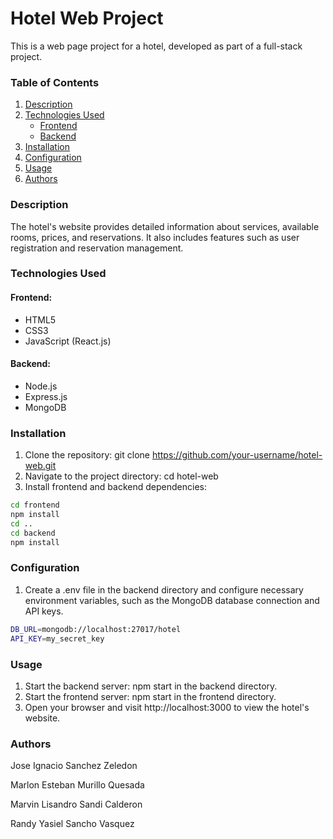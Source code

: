 # Hotel Web Project

This is a web page project for a hotel, developed as part of a full-stack project.

### Table of Contents
1. [Description](#description)
2. [Technologies Used](#technologías-utilizadas)
    - [Frontend](#frontend)
    - [Backend](#backend)
3. [Installation](#instalación)
4. [Configuration](#configuración)
5. [Usage](#uso)
6. [Authors](#autores)

### Description
The hotel's website provides detailed information about services, available rooms, prices, and reservations. It also includes features such as user registration and reservation management.

### Technologies Used
#### Frontend:
- HTML5
- CSS3
- JavaScript (React.js)
#### Backend:
- Node.js
- Express.js
- MongoDB

### Installation
1. Clone the repository: git clone https://github.com/your-username/hotel-web.git
2. Navigate to the project directory: cd hotel-web
3. Install frontend and backend dependencies:

```bash
cd frontend
npm install
cd ..
cd backend
npm install
```

### Configuration
1. Create a .env file in the backend directory and configure necessary environment variables, such as the MongoDB database connection and API keys.
```bash
DB_URL=mongodb://localhost:27017/hotel
API_KEY=my_secret_key
```

### Usage
1. Start the backend server: npm start in the backend directory.
2. Start the frontend server: npm start in the frontend directory.
3. Open your browser and visit http://localhost:3000 to view the hotel's website.

### Authors

Jose Ignacio Sanchez Zeledon

Marlon Esteban Murillo Quesada

Marvin Lisandro Sandi Calderon

Randy Yasiel Sancho Vasquez